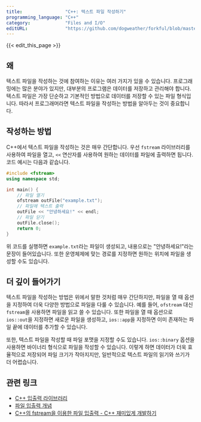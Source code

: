```yaml
---
title:                "C++: 텍스트 파일 작성하기"
programming_language: "C++"
category:             "Files and I/O"
editURL:              "https://github.com/dogweather/forkful/blob/master/content/ko/cpp/writing-a-text-file.md"
---
```


{{< edit_this_page >}}

## 왜

텍스트 파일을 작성하는 것에 참여하는 이유는 여러 가지가 있을 수 있습니다. 프로그래밍에는 많은 분야가 있지만, 대부분의 프로그램은 데이터를 저장하고 관리해야 합니다. 텍스트 파일은 가장 단순하고 기본적인 방법으로 데이터를 저장할 수 있는 파일 형식입니다. 따라서 프로그래머라면 텍스트 파일을 작성하는 방법을 알아두는 것이 중요합니다.

## 작성하는 방법

C++에서 텍스트 파일을 작성하는 것은 매우 간단합니다. 우선 ```fstream``` 라이브러리를 사용하여 파일을 열고, ```<<``` 연산자를 사용하여 원하는 데이터를 파일에 출력하면 됩니다. 코드 예시는 다음과 같습니다.

```C++
#include <fstream>
using namespace std;

int main() {
    // 파일 열기
    ofstream outFile("example.txt");
    // 파일에 텍스트 출력
    outFile << "안녕하세요!" << endl;
    // 파일 닫기
    outFile.close();
    return 0;
}
```

위 코드를 실행하면 ```example.txt```라는 파일이 생성되고, 내용으로는 "안녕하세요!"라는 문장이 들어있습니다. 또한 운영체제에 맞는 경로를 지정하면 원하는 위치에 파일을 생성할 수도 있습니다.

## 더 깊이 들어가기

텍스트 파일을 작성하는 방법은 위에서 말한 것처럼 매우 간단하지만, 파일을 열 때 옵션을 지정하여 더욱 다양한 방법으로 파일을 다룰 수 있습니다. 예를 들어, ```ofstream``` 대신 ```fstream```을 사용하면 파일을 읽고 쓸 수 있습니다. 또한 파일을 열 때 옵션으로 ```ios::out```을 지정하면 새로운 파일을 생성하고, ```ios::app```을 지정하면 이미 존재하는 파일 끝에 데이터를 추가할 수 있습니다.

또한, 텍스트 파일을 작성할 때 파일 포맷을 지정할 수도 있습니다. ```ios::binary``` 옵션을 사용하면 바이너리 형식으로 파일을 작성할 수 있습니다. 이렇게 하면 데이터가 더욱 효율적으로 저장되어 파일 크기가 작아지지만, 일반적으로 텍스트 파일의 읽기와 쓰기가 더 어렵습니다.

## 관련 링크

* [C++ 입출력 라이브러리](https://modoocode.com/164)
* [파일 입출력 개념](https://m.blog.naver.com/kiddwannabe/221349986148)
* [C++의 fstream을 이용한 파일 입출력 - C++ 재미있게 개발하기](https://stdesign20.com/189)